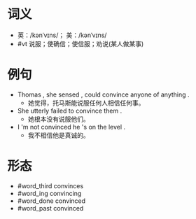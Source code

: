 # 词义
- 英：/kənˈvɪns/； 美：/kənˈvɪns/
- #vt 说服；使确信；使信服；劝说(某人做某事)
# 例句
- Thomas , she sensed , could convince anyone of anything .
	- 她觉得，托马斯能说服任何人相信任何事。
- She utterly failed to convince them .
	- 她根本没有说服他们。
- I 'm not convinced he 's on the level .
	- 我不相信他是真诚的。
# 形态
- #word_third convinces
- #word_ing convincing
- #word_done convinced
- #word_past convinced
